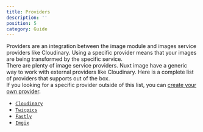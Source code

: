 ```yaml
---
title: Providers
description: ''
position: 5
category: Guide
---
```


Providers are an integration between the image module and images service providers like Cloudinary. Using a specific provider means that your images are being transformed by the specific service.  
There are plenty of image service providers. Nuxt image have a generic way to work with external providers like Cloudinary. Here is a complete list of providers that supports out of the box.  
If you looking for a specific provider outside of this list, you can [create your own provider](/custom-provider).

- [`Cloudinary`](/providers/cloudinary)
- [`Twicpics`](/providers/twicpics)
- [`Fastly`](/providers/fastly)
- [`Imgix`](/providers/imgix)